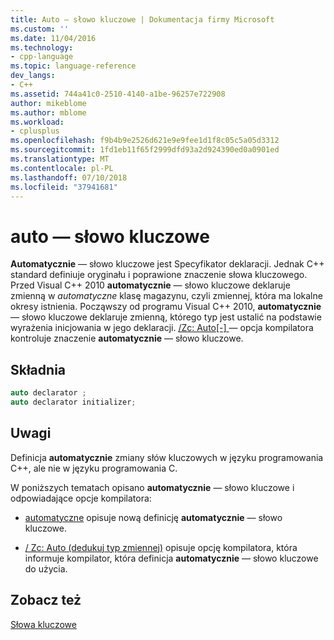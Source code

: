 ```yaml
---
title: Auto — słowo kluczowe | Dokumentacja firmy Microsoft
ms.custom: ''
ms.date: 11/04/2016
ms.technology:
- cpp-language
ms.topic: language-reference
dev_langs:
- C++
ms.assetid: 744a41c0-2510-4140-a1be-96257e722908
author: mikeblome
ms.author: mblome
ms.workload:
- cplusplus
ms.openlocfilehash: f9b4b9e2526d621e9e9fee1d1f8c05c5a05d3312
ms.sourcegitcommit: 1fd1eb11f65f2999dfd93a2d924390ed0a0901ed
ms.translationtype: MT
ms.contentlocale: pl-PL
ms.lasthandoff: 07/10/2018
ms.locfileid: "37941681"
---
```

# <a name="auto-keyword"></a>auto — słowo kluczowe
**Automatycznie** — słowo kluczowe jest Specyfikator deklaracji. Jednak C++ standard definiuje oryginału i poprawione znaczenie słowa kluczowego. Przed Visual C++ 2010 **automatycznie** — słowo kluczowe deklaruje zmienną w *automatyczne* klasę magazynu, czyli zmiennej, która ma lokalne okresy istnienia. Począwszy od programu Visual C++ 2010, **automatycznie** — słowo kluczowe deklaruje zmienną, którego typ jest ustalić na podstawie wyrażenia inicjowania w jego deklaracji. [/Zc: Auto&#91;-&#93; ](../build/reference/zc-auto-deduce-variable-type.md) — opcja kompilatora kontroluje znaczenie **automatycznie** — słowo kluczowe.  
  
## <a name="syntax"></a>Składnia  
  
```cpp  
auto declarator ;  
auto declarator initializer;  
```  
  
## <a name="remarks"></a>Uwagi  
 Definicja **automatycznie** zmiany słów kluczowych w języku programowania C++, ale nie w języku programowania C.  
  
 W poniższych tematach opisano **automatycznie** — słowo kluczowe i odpowiadające opcje kompilatora:  
  
-   [automatyczne](../cpp/auto-cpp.md) opisuje nową definicję **automatycznie** — słowo kluczowe.  
  
  
-   [/ Zc: Auto (dedukuj typ zmiennej)](../build/reference/zc-auto-deduce-variable-type.md) opisuje opcję kompilatora, która informuje kompilator, która definicja **automatycznie** — słowo kluczowe do użycia.  
  
## <a name="see-also"></a>Zobacz też  
 [Słowa kluczowe](../cpp/keywords-cpp.md)